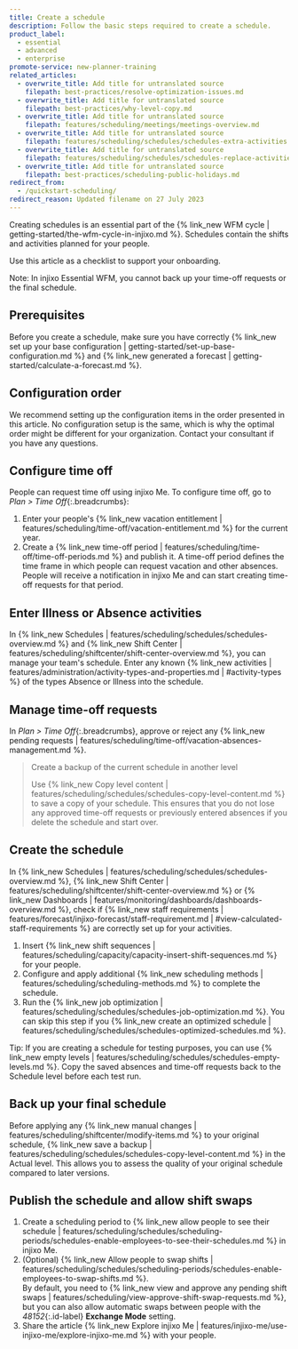 ```yaml
---
title: Create a schedule
description: Follow the basic steps required to create a schedule.
product_label:
  - essential
  - advanced
  - enterprise
promote-service: new-planner-training
related_articles:
  - overwrite_title: Add title for untranslated source
    filepath: best-practices/resolve-optimization-issues.md
  - overwrite_title: Add title for untranslated source
    filepath: best-practices/why-level-copy.md
  - overwrite_title: Add title for untranslated source
    filepath: features/scheduling/meetings/meetings-overview.md
  - overwrite_title: Add title for untranslated source
    filepath: features/scheduling/schedules/schedules-extra-activities.md
  - overwrite_title: Add title for untranslated source
    filepath: features/scheduling/schedules/schedules-replace-activities.md
  - overwrite_title: Add title for untranslated source
    filepath: best-practices/scheduling-public-holidays.md
redirect_from:
  - /quickstart-scheduling/
redirect_reason: Updated filename on 27 July 2023
---
```


Creating schedules is an essential part of the {% link_new WFM cycle | getting-started/the-wfm-cycle-in-injixo.md %}. Schedules contain the shifts and activities planned for your people.  

Use this article as a checklist to support your onboarding.

Note: In injixo Essential WFM, you cannot back up your time-off requests or the final schedule.

## Prerequisites

Before you create a schedule, make sure you have correctly {% link_new set up your base configuration | getting-started/set-up-base-configuration.md %} and {% link_new generated a forecast | getting-started/calculate-a-forecast.md %}. 

## Configuration order

We recommend setting up the configuration items in the order presented in this article. No configuration setup is the same, which is why the optimal order might be different for your organization. Contact your consultant if you have any questions.

## Configure time off

People can request time off using injixo Me. To configure time off, go to _Plan > Time Off_{:.breadcrumbs}:

1. Enter your people's {% link_new vacation entitlement | features/scheduling/time-off/vacation-entitlement.md %} for the current year.
2. Create a {% link_new time-off period | features/scheduling/time-off/time-off-periods.md %} and publish it. A time-off period defines the time frame in which people can request vacation and other absences. People will receive a notification in injixo Me and can start creating time-off requests for that period.

## Enter Illness or Absence activities

In {% link_new Schedules | features/scheduling/schedules/schedules-overview.md %} and {% link_new Shift Center | features/scheduling/shiftcenter/shift-center-overview.md %}, you can manage your team's schedule. Enter any known {% link_new activities | features/administration/activity-types-and-properties.md | #activity-types %} of the types Absence or Illness into the schedule.

## Manage time-off requests

In _Plan > Time Off_{:.breadcrumbs}, approve or reject any {% link_new pending requests | features/scheduling/time-off/vacation-absences-management.md %}.

> Create a backup of the current schedule in another level
>
> Use {% link_new Copy level content | features/scheduling/schedules/schedules-copy-level-content.md %} to save a copy of your schedule. This ensures that you do not lose any approved time-off requests or previously entered absences if you delete the schedule and start over.

## Create the schedule

In {% link_new Schedules | features/scheduling/schedules/schedules-overview.md %}, {% link_new Shift Center | features/scheduling/shiftcenter/shift-center-overview.md %} or {% link_new Dashboards | features/monitoring/dashboards/dashboards-overview.md %}, check if {% link_new staff requirements | features/forecast/injixo-forecast/staff-requirement.md | #view-calculated-staff-requirements %} are correctly set up for your activities.

1. Insert {% link_new shift sequences | features/scheduling/capacity/capacity-insert-shift-sequences.md %} for your people.
2. Configure and apply additional {% link_new scheduling methods | features/scheduling/scheduling-methods.md %} to complete the schedule.
3. Run the {% link_new job optimization | features/scheduling/schedules/schedules-job-optimization.md %}. You can skip this step if you {% link_new create an optimized schedule | features/scheduling/schedules/schedules-optimized-schedules.md %}.

Tip: If you are creating a schedule for testing purposes, you can use {% link_new empty levels | features/scheduling/schedules/schedules-empty-levels.md %}. Copy the saved absences and time-off requests back to the Schedule level before each test run.

## Back up your final schedule

Before applying any {% link_new manual changes | features/scheduling/shiftcenter/modify-items.md %} to your original schedule, {% link_new save a backup | features/scheduling/schedules/schedules-copy-level-content.md %} in the Actual level. This allows you to assess the quality of your original schedule compared to later versions.

## Publish the schedule and allow shift swaps

1. Create a scheduling period to {% link_new allow people to see their schedule | features/scheduling/schedules/scheduling-periods/schedules-enable-employees-to-see-their-schedules.md %} in injixo Me.
2. (Optional) {% link_new Allow people to swap shifts | features/scheduling/schedules/scheduling-periods/schedules-enable-employees-to-swap-shifts.md %}.  
    By default, you need to {% link_new view and approve any pending shift swaps | features/scheduling/view-approve-shift-swap-requests.md %}, but you can also allow automatic swaps between people with the _48152_{:.id-label} **Exchange Mode** setting.
3. Share the article {% link_new Explore injixo Me | features/injixo-me/use-injixo-me/explore-injixo-me.md %} with your people.
